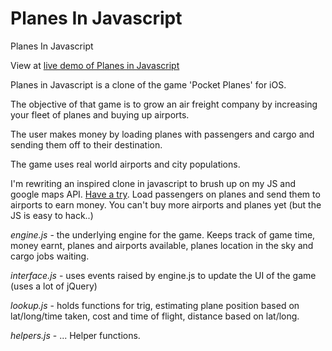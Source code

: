 Planes In Javascript
=================

Planes In Javascript

View at <a href='http://htmlpreview.github.com/?https://github.com/rrrhys/planes_javascript/blob/master/host.html'>live demo of Planes in Javascript</a>

Planes in Javascript is a clone of the game 'Pocket Planes' for iOS. 

The objective of that game is to grow an air freight company by increasing your fleet of planes and buying up airports. 

The user makes money by loading planes with passengers and cargo and sending them off to their destination.

The game uses real world airports and city populations.

I'm rewriting an inspired clone in javascript to brush up on my JS and google maps API. <a href='http://htmlpreview.github.com/?https://github.com/rrrhys/planes_javascript/blob/master/host.html'>Have a try</a>. Load passengers on planes and send them to airports to earn money. You can't buy more airports and planes yet (but the JS is easy to hack..)

*engine.js* - the underlying engine for the game. Keeps track of game time, money earnt, planes and airports available, planes location in the sky and cargo jobs waiting.

*interface.js* - uses events raised by engine.js to update the UI of the game (uses a lot of jQuery)

*lookup.js* - holds functions for trig, estimating plane position based on lat/long/time taken, cost and time of flight, distance based on lat/long.

*helpers.js* - ... Helper functions.